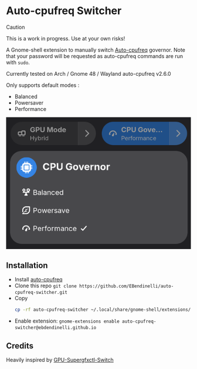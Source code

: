 # Auto-cpufreq Switcher

>[!CAUTION]
> This is a work in progress. Use at your own risks!

A Gnome-shell extension to manually switch [Auto-cpufreq](https://github.com/AdnanHodzic/auto-cpufreq) governor. Note that your password will be requested as auto-cpufreq commands are run with `sudo`.

Currently tested on Arch / Gnome 48 / Wayland
auto-cpufreq v2.6.0

Only supports default modes :
- Balanced
- Powersaver
- Performance

![screenshot example](./img/screenshot.png)

## Installation

- Install [auto-cpufreq](https://github.com/AdnanHodzic/auto-cpufreq)
- Clone this repo `git clone https://github.com/EBendinelli/auto-cpufreq-switcher.git`
- Copy 
    ```bash
    cp -rf auto-cpufreq-switcher ~/.local/share/gnome-shell/extensions/auto-cpufreq-switcher@ebdendinelli.github.io
    ```
- Enable extension: `gnome-extensions enable auto-cpufreq-switcher@ebdendinelli.github.io`

## Credits

Heavily inspired by [GPU-Supergfxctl-Switch](https://github.com/chikobara/GPU-Switcher-Supergfxctl/blob/main/extension.js)
